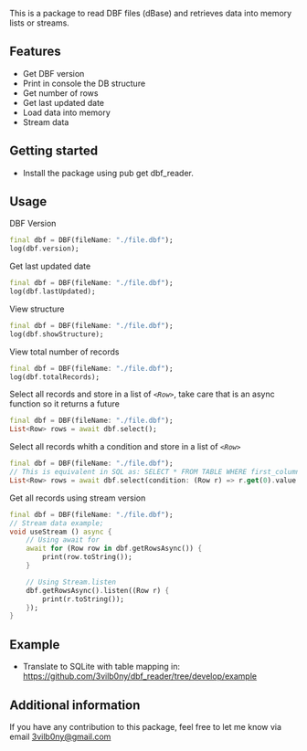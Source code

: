 
This is a package to read DBF files (dBase) and retrieves data into memory lists or streams.


## Features

* Get DBF version
* Print in console the DB structure
* Get number of rows
* Get last updated date
* Load data into memory
* Stream data


## Getting started

* Install the package using pub get dbf_reader.

## Usage

DBF Version

```dart
final dbf = DBF(fileName: "./file.dbf");
log(dbf.version);
```


Get last updated date

```dart
final dbf = DBF(fileName: "./file.dbf");
log(dbf.lastUpdated);
```

View structure

```dart
final dbf = DBF(fileName: "./file.dbf");
log(dbf.showStructure);
```

View total number of records

```dart
final dbf = DBF(fileName: "./file.dbf");
log(dbf.totalRecords);
```

Select all records and store in a list of *`<Row>`*, take care that is an async function so it returns a future

```dart
final dbf = DBF(fileName: "./file.dbf");
List<Row> rows = await dbf.select();
```

Select all records whith a condition and store in a list of *`<Row>`*

```dart
final dbf = DBF(fileName: "./file.dbf");
// This is equivalent in SQL as: SELECT * FROM TABLE WHERE first_column != "";
List<Row> rows = await dbf.select(condition: (Row r) => r.get(0).value != "");
```

Get all records using stream version
```dart
final dbf = DBF(fileName: "./file.dbf");
// Stream data example;
void useStream () async {
    // Using await for
    await for (Row row in dbf.getRowsAsync()) {
        print(row.toString());
    }

    // Using Stream.listen
    dbf.getRowsAsync().listen((Row r) {
        print(r.toString());
    });
}
```

## Example
* Translate to SQLite with table mapping in: https://github.com/3vilb0ny/dbf_reader/tree/develop/example


## Additional information
If you have any contribution to this package, feel free to let me know via email 3vilb0ny@gmail.com
